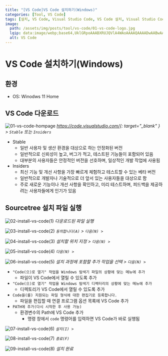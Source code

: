 ```yaml
---
title: "[VS Code]VS Code 설치하기(Windows)"
categories: [Tool, VS Code]
tags: [설치, VS Code, Visual Studio Code, VS Code 설치, Visual Studio Code 설치]
image:
  path: /assets/img/posts/tool/vs-code/01-vs-code-logo.jpg
  lqip: data:image/webp;base64,UklGRpoAAABXRUJQVlA4WAoAAAAQAAAADwAABwAAQUxQSDIAAAARL0AmbZurmr57yyIiqE8oiG0bejIYEQTgqiDA9vqnsUSI6H+oAERp2HZ65qP/VIAWAFZQOCBCAAAA8AEAnQEqEAAIAAVAfCWkAALp8sF8rgRgAP7o9FDvMCkMde9PK7euH5M1m6VWoDXf2FkP3BqV0ZYbO6NA/VFIAAAA
  alt: VS Code
---
```


# VS Code 설치하기(Windows)

## 환경
- OS: Winodws 11 Home

## VS Code 다운로드

![01-vs-code-hompage](/assets/img/posts/tool/vs-code/install-vs-code-on-windows/01-vs-code-hompage.jpg)
*<https://code.visualstudio.com/>{: target="_blank" } > `Stable` 또는 `Insiders`*

- Stable
	+ 일반 사용자 및 생산 환경을 대상으로 하는 안정화된 버전
	+ 일반적으로 신뢰성이 높고, 버그가 적고, 테스트된 기능들이 포함되어 있음
	+ 대부분의 사용자들은 안정적인 버전을 선호하며, 일상적인 개발 작업에 사용됨
- Insiders
	+ 최신 기능 및 개선 사항을 가장 빠르게 체험하고 테스트할 수 있는 베타 버전
	+ 일반적으로 개발자나 기술적으로 더 앞서 있는 사용자들을 대상으로 함
	+ 주로 새로운 기능이나 개선 사항을 확인하고, 미리 테스트하며, 피드백을 제공하려는 사용자들에게 인기가 있음

## Sourcetree 설치 파일 실행

![02-install-vs-code(1)](/assets/img/posts/tool/vs-code/install-vs-code-on-windows/02-install-vs-code(1).jpg)
*다운로드된 파일 실행*

![03-install-vs-code(2)](/assets/img/posts/tool/vs-code/install-vs-code-on-windows/03-install-vs-code(2).jpg)
*`동의합니다(A)` > `다음(N) >`*

![04-install-vs-code(3)](/assets/img/posts/tool/vs-code/install-vs-code-on-windows/04-install-vs-code(3).jpg)
*설치할 위치 지정 > `다음(N) >`*

![05-install-vs-code(4)](/assets/img/posts/tool/vs-code/install-vs-code-on-windows/05-install-vs-code(4).jpg)
*`다음(N) >`*

![06-install-vs-code(5)](/assets/img/posts/tool/vs-code/install-vs-code-on-windows/06-install-vs-code(5).jpg)
*설치 과정에 포함할 추가 작업을 선택 > `다음(N) >`*

- `"Code(으)로 열기" 작업을 Windows 탐색기 파일의 상황에 맞는 메뉴에 추가`
	+ 파일이 VS Code에서 열릴 수 있도록 추가
- `"Code(으)로 열기" 작업을 Windows 탐색기 디렉터리의 상황에 맞는 메뉴에 추가`
	+ 디렉토리가 VS Code에서 열릴 수 있도록 추가
- `Code을(를) 지원되는 파일 형식에 대한 편집기로 등록합니다.`
	+ 파일을 편집할 때 연결 프로그램 옵션 목록에 VS Code 추가
- `PATH에 추가(다시 시작한 후 사용 가능)`
	+ 환경변수의 Path에 VS Code 추가
		* 명령 창에서 `code` 명령어를 입력하면 VS Code가 바로 실행됨

![07-install-vs-code(6)](/assets/img/posts/tool/vs-code/install-vs-code-on-windows/07-install-vs-code(6).jpg)
*`설치(I) >`*

![08-install-vs-code(7)](/assets/img/posts/tool/vs-code/install-vs-code-on-windows/08-install-vs-code(7).jpg)
*`종료(F)`*

![09-install-vs-code(8)](/assets/img/posts/tool/vs-code/install-vs-code-on-windows/09-install-vs-code(8).jpg)
*설치 완료*
